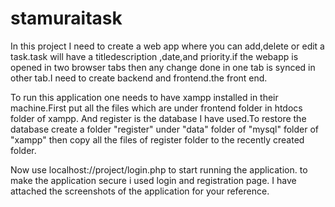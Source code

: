 # stamuraitask
In this project I need to create a web app where you can add,delete or edit a task.task will have a titledescription ,date,and priority.if the webapp is opened in two browser tabs then any change done in one tab is synced in other tab.I need to create backend and frontend.the front end.

To run this application one needs to have xampp installed in their machine.First put all the files which are under frontend folder in htdocs folder of xampp.
And register is the database I have used.To restore the database create a folder "register" under "data" folder of "mysql" folder of "xampp" then copy all the files of register folder to the recently created folder.

Now use localhost://project/login.php to start running the application.
to make the application secure i used login and registration page.
I have attached the screenshots of the application for your reference.
